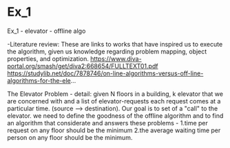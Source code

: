 # Ex_1
Ex_1 - elevator - offline algo

-Literature review:
These are links to works that have inspired us to execute the algorithm, given us knowledge regarding problem mapping, object properties, and optimization.
https://www.diva-portal.org/smash/get/diva2:668654/FULLTEXT01.pdf
https://studylib.net/doc/7878746/on-line-algorithms-versus-off-line-algorithms-for-the-ele...

The Elevator Problem - 
detail: 
given N floors in a building, k elevator that we are concerned with and a list of elevator-requests each request comes at a particular time. (source --> destination).
Our goal is to set of a "call" to the elevator. we need to define the goodness of the offline algorithm and to find an algorithm that considerate and answers these problems - 
1.time per request on any floor should be the minimum 
2.the average waiting time per person on any floor should be the minimum.

